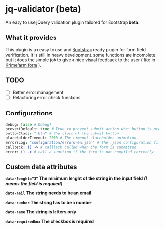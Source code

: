 jq-validator (beta)
============

An easy to use jQuery validation plugin tailored for Bootstrap **beta**.

## What it provides

This plugin is an easy to use and [Bootstrap](http://getbootstrap.com/) ready plugin for form field verification. It is still in heavy development, some functions are incomplete, but it does the simple job to give a nice visual feedback to the user ( like in [Krimefarm form](http://www.krimefarm.com/) ).

## TODO
- [ ] Better error management
- [ ] Refactoring error check functions

## Configurations

```coffeescript
debug: false # Debug!
preventDefault: true # True to prevent submit action when button is pressed and is a type="submit"
buttonClass: ".btn" # The class of the submit button
placeholderTimeout: 2000 # The timeout placeholder animation
errorsLog: "configuration/errors-en.json" # The .json configuration file
callback: () -> # callback called when the form is submitted
error: () -> # call a function if the form is not compiled correctly
```

## Custom data attributes

**`data-lenght="3"` The minimum lenght of the string in the input field _(1 means the field is required)_**

**`data-mail` The string needs to be an email**

**`data-number` The string has to be a number**

**`data-name` The string is letters only**

**`data-requiredbox` The checkbox is required**
